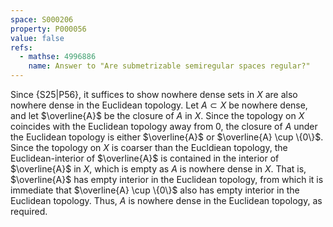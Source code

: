 ```yaml
---
space: S000206
property: P000056
value: false
refs:
  - mathse: 4996886
    name: Answer to "Are submetrizable semiregular spaces regular?"
---
```


Since {S25|P56}, it suffices to show nowhere dense sets in $X$ are also nowhere dense
in the Euclidean topology. Let $A \subset X$ be nowhere dense, and let $\overline{A}$ be the closure of $A$ in $X$. Since the
topology on $X$ coincides with the Euclidean topology away from $0$, the closure of $A$ under the Euclidean topology is either
$\overline{A}$ or $\overline{A} \cup \{0\}$. Since the topology on $X$ is coarser than the Eucldiean topology, the
Euclidean-interior of $\overline{A}$ is contained in the interior of $\overline{A}$ in $X$, which is empty as $A$ is nowhere
dense in $X$. That is, $\overline{A}$ has empty interior in the Euclidean topology, from which it is immediate that
$\overline{A} \cup \{0\}$ also has empty interior in the Euclidean topology. Thus, $A$ is nowhere dense in the Euclidean
topology, as required.

